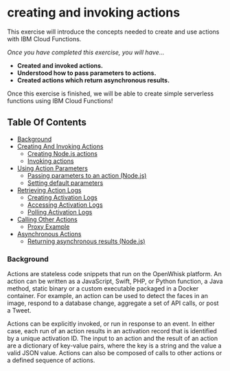 # creating and invoking actions

This exercise will introduce the concepts needed to create and use actions with IBM Cloud Functions.

*Once you have completed this exercise, you will have…*

- **Created and invoked actions.**
- **Understood how to pass parameters to actions.**
- **Created actions which return asynchronous results.**

Once this exercise is finished, we will be able to create simple serverless functions using IBM Cloud Functions!

## Table Of Contents

* [Background](#background)
* [Creating And Invoking Actions](create_invoke.md#creating-and-invoking-actions)
  * [Creating Node.js actions](create_invoke.md#creating-node.js-actions)
  * [Invoking actions](create_invoke.md#invoking-actions)
* [Using Action Parameters](parameters.md#using-action-parameters)
  * [Passing parameters to an action (Node.js)](parameters.md#passing-parameters-to-an-action-(node.js))
  * [Setting default parameters](parameters.md#setting-default-parameters)
* [Retrieving Action Logs](logs.md#retrieving-action-logs)
  * [Creating Activation Logs](logs.md#creating-activation-logs)
  * [Accessing Activation Logs](logs.md#accessing-activation-logs)
  * [Polling Activation Logs](logs.md#polling-activation-logs)
* [Calling Other Actions](openwhisk.md#calling-other-actions)
  * [Proxy Example](openwhisk.md#proxy-example)
* [Asynchronous Actions](async.md#asynchronous-actions)
  * [Returning asynchronous results (Node.js)](async.md#returning-asynchronous-results-(node.js))


### Background

Actions are stateless code snippets that run on the OpenWhisk platform. An action can be written as a JavaScript, Swift, PHP, or Python function, a Java method, static binary or a custom executable packaged in a Docker container. For example, an action can be used to detect the faces in an image, respond to a database change, aggregate a set of API calls, or post a Tweet.

Actions can be explicitly invoked, or run in response to an event. In either case, each run of an action results in an activation record that is identified by a unique activation ID. The input to an action and the result of an action are a dictionary of key-value pairs, where the key is a string and the value a valid JSON value. Actions can also be composed of calls to other actions or a defined sequence of actions.
